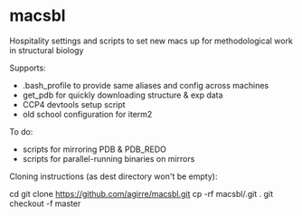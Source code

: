 # macsbl
Hospitality settings and scripts to set new macs up for methodological work in structural biology

Supports: 

- .bash_profile to provide same aliases and config across machines
- get_pdb for quickly downloading structure & exp data
- CCP4 devtools setup script
- old school configuration for iterm2 

To do:

- scripts for mirroring PDB & PDB_REDO
- scripts for parallel-running binaries on mirrors


Cloning instructions (as dest directory won't be empty):

cd
git clone https://github.com/agirre/macsbl.git
cp -rf macsbl/.git .
git checkout -f master
